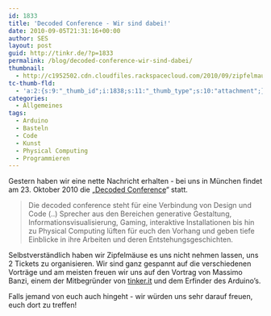```yaml
---
id: 1833
title: 'Decoded Conference - Wir sind dabei!'
date: 2010-09-05T21:31:16+00:00
author: SES
layout: post
guid: http://tinkr.de/?p=1833
permalink: /blog/decoded-conference-wir-sind-dabei/
thumbnail:
  - http://c1952502.cdn.cloudfiles.rackspacecloud.com/2010/09/zipfelmaus_preview.jpg
tc-thumb-fld:
  - 'a:2:{s:9:"_thumb_id";i:1838;s:11:"_thumb_type";s:10:"attachment";}'
categories:
  - Allgemeines
tags:
  - Arduino
  - Basteln
  - Code
  - Kunst
  - Physical Computing
  - Programmieren
---
```

Gestern haben wir eine nette Nachricht erhalten - bei uns in München findet am 23. Oktober 2010 die [&#8222;Decoded Conference](http://www.decoded-conference.com/)&#8220; statt.



> Die decoded conference steht für eine Verbindung von Design und Code (..) Sprecher aus den Bereichen generative Gestaltung, Informationsvisualisierung, Gaming, interaktive Installationen bis hin zu Physical Computing lüften für euch den Vorhang und geben tiefe Einblicke in ihre Arbeiten und deren Entstehungsgeschichten.

Selbstverständlich haben wir Zipfelmäuse es uns nicht nehmen lassen, uns 2 Tickets zu organisieren. Wir sind ganz gespannt auf die verschiedenen Vorträge und am meisten freuen wir uns auf den Vortrag von Massimo Banzi, einem der Mitbegründer von [tinker.it](http://www.tinker.it/blog/) und dem Erfinder des Arduino&#8217;s.

Falls jemand von euch auch hingeht - wir würden uns sehr darauf freuen, euch dort zu treffen!
